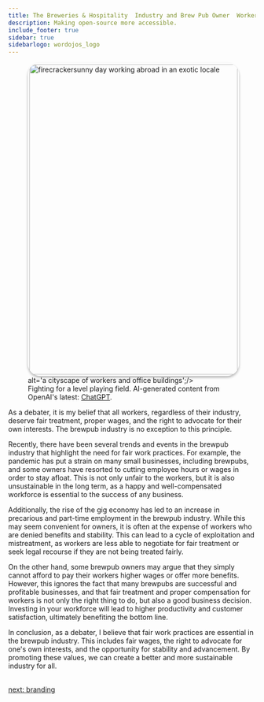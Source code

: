 ```yaml
---
title: The Breweries & Hospitality  Industry and Brew Pub Owner  Workers' Rights
description: Making open-source more accessible.
include_footer: true
sidebar: true
sidebarlogo: wordojos_logo
---
```


<figure>
    <img src='/uploads/workers-rights.jpg' style="width: 100%;height: 630px;padding: 3px; box-shadow: 0 3px 5px rgba(0,0,0,.3);border-radius: 25px;overflow: hidden;border: none;" align="middle"; alt='firecrackersunny day working abroad in an exotic locale';/> alt='a cityscape of workers and office buildings';/>
    <figcaption>Fighting for a level playing field.  AI-generated content from OpenAI's latest: <a href="https://openai.com/blog/chatgpt/" >ChatGPT</a>.</figcaption>
</figure>
<p>
As a debater, it is my belief that all workers, regardless of their industry, deserve fair treatment, proper wages, and the right to advocate for their own interests. The brewpub industry is no exception to this principle.

Recently, there have been several trends and events in the brewpub industry that highlight the need for fair work practices. For example, the pandemic has put a strain on many small businesses, including brewpubs, and some owners have resorted to cutting employee hours or wages in order to stay afloat. This is not only unfair to the workers, but it is also unsustainable in the long term, as a happy and well-compensated workforce is essential to the success of any business.

Additionally, the rise of the gig economy has led to an increase in precarious and part-time employment in the brewpub industry. While this may seem convenient for owners, it is often at the expense of workers who are denied benefits and stability. This can lead to a cycle of exploitation and mistreatment, as workers are less able to negotiate for fair treatment or seek legal recourse if they are not being treated fairly.

On the other hand, some brewpub owners may argue that they simply cannot afford to pay their workers higher wages or offer more benefits. However, this ignores the fact that many brewpubs are successful and profitable businesses, and that fair treatment and proper compensation for workers is not only the right thing to do, but also a good business decision. Investing in your workforce will lead to higher productivity and customer satisfaction, ultimately benefiting the bottom line.

In conclusion, as a debater, I believe that fair work practices are essential in the brewpub industry. This includes fair wages, the right to advocate for one's own interests, and the opportunity for stability and advancement. By promoting these values, we can create a better and more sustainable industry for all.

<br>
<a href="https://workdojos.com/brewpub/branding">next: branding</a>
</p>